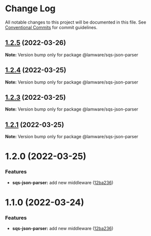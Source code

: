 # Change Log

All notable changes to this project will be documented in this file.
See [Conventional Commits](https://conventionalcommits.org) for commit guidelines.

## [1.2.5](https://github.com/tnotifier/lamware/compare/@lamware/sqs-json-parser@1.2.4...@lamware/sqs-json-parser@1.2.5) (2022-03-26)

**Note:** Version bump only for package @lamware/sqs-json-parser





## [1.2.4](https://github.com/tnotifier/lamware/compare/@lamware/sqs-json-parser@1.2.3...@lamware/sqs-json-parser@1.2.4) (2022-03-25)

**Note:** Version bump only for package @lamware/sqs-json-parser





## [1.2.3](https://github.com/tnotifier/lamware/compare/@lamware/sqs-json-parser@1.2.1...@lamware/sqs-json-parser@1.2.3) (2022-03-25)

**Note:** Version bump only for package @lamware/sqs-json-parser





## [1.2.1](https://github.com/tnotifier/lamware/compare/@lamware/sqs-json-parser@1.2.0...@lamware/sqs-json-parser@1.2.1) (2022-03-25)

**Note:** Version bump only for package @lamware/sqs-json-parser





# 1.2.0 (2022-03-25)


### Features

* **sqs-json-parser:** add new middleware ([12ba236](https://github.com/tnotifier/lamware/commit/12ba2362e0527c3faad031b9f3b87cdd6e11db2c))





# 1.1.0 (2022-03-24)


### Features

* **sqs-json-parser:** add new middleware ([12ba236](https://github.com/tnotifier/lamware/commit/12ba2362e0527c3faad031b9f3b87cdd6e11db2c))
